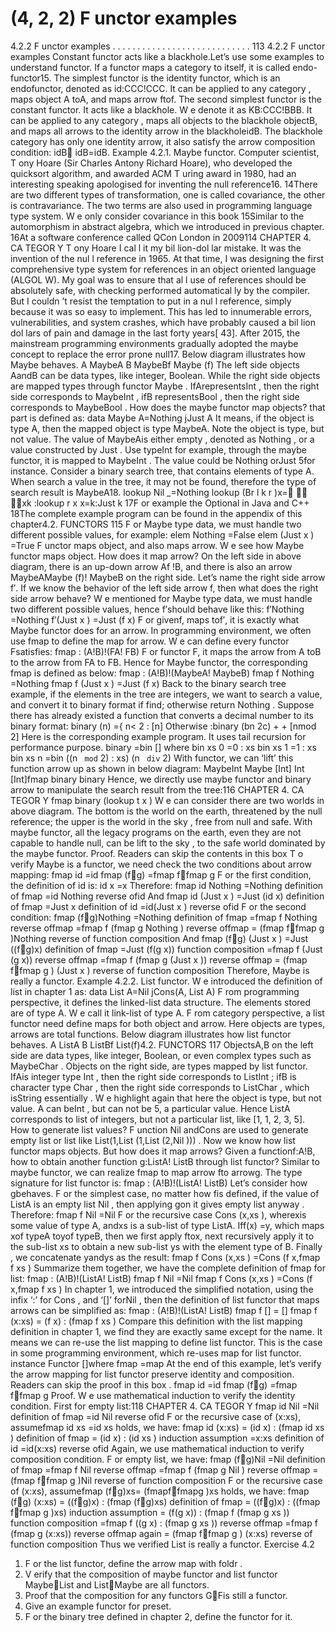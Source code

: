 # (4, 2, 2) F unctor examples

4.2.2 F unctor examples . . . . . . . . . . . . . . . . . . . . . . . . . . . . 113
4.2.2 F unctor examples
Constant functor acts like
a blackhole.Let’s use some examples to understand functor. If a functor
maps a category to itself, it is called endo-functor15. The
simplest functor is the identity functor, which is an endofunctor, denoted as id:CCC!CCC. It can be applied to any
category , maps object A toA, and maps arrow ftof.
The second simplest functor is the constant functor. It
acts like a blackhole. W e denote it as KB:CCC!BBB. It can
be applied to any category , maps all objects to the blackhole
objectB, and maps all arrows to the identity arrow in the
blackholeidB. The blackhole category has only one identity
arrow, it also satisfy the arrow composition condition: idB
idB=idB.
Example 4.2.1. Maybe functor. Computer scientist, T ony Hoare (Sir Charles Antony
Richard Hoare), who developed the quicksort algorithm, and awarded ACM T uring award
in 1980, had an interesting speaking apologised for inventing the null reference16.
14There are two different types of transformation, one is called covariance, the other is contravariance.
The two terms are also used in programming language type system. W e only consider covariance in this
book
15Similar to the automorphism in abstract algebra, which we introduced in previous chapter.
16At a software conference called QCon London in 2009114 CHAPTER 4. CA TEGOR Y
T ony Hoare
I cal l it my bil lion-dol lar mistake. It was the invention of the nul l reference
in 1965. At that time, I was designing the first comprehensive type system for
references in an object oriented language (ALGOL W). My goal was to ensure
that al l use of references should be absolutely safe, with checking performed
automatical ly by the compiler. But I couldn ’t resist the temptation to put in
a nul l reference, simply because it was so easy to implement. This has led to
innumerable errors, vulnerabilities, and system crashes, which have probably
caused a bil lion dol lars of pain and damage in the last forty years[ 43].
After 2015, the mainstream programming environments gradually adopted the maybe
concept to replace the error prone null17.
Below diagram illustrates how Maybe behaves.
A MaybeA
B MaybeBf Maybe (f)
The left side objects AandB can be data types, like integer, Boolean. While the right
side objects are mapped types through functor Maybe . IfArepresentsInt , then the right
side corresponds to MaybeInt , ifB representsBool , then the right side corresponds to
MaybeBool . How does the maybe functor map objects? that part is defined as:
data Maybe A=Nothing jJust A
It means, if the object is type A, then the mapped object is type MaybeA. Note the
object is type, but not value. The value of MaybeAis either empty , denoted as Nothing ,
or a value constructed by Just .
Use typeInt for example, through the maybe functor, it is mapped to MaybeInt .
The value could be Nothing orJust 5for instance.
Consider a binary search tree, that contains elements of type A. When search a value
in the tree, it may not be found, therefore the type of search result is MaybeA18.
lookup Nil _=Nothing
lookup (Br l k r )x=

x<k :lookup l x
x>k :lookup r x
x=k:Just k
17F or example the Optional<T> in Java and C++
18The complete example program can be found in the appendix of this chapter4.2. FUNCTORS 115
F or Maybe type data, we must handle two different possible values, for example:
elem Nothing =False
elem (Just x ) =True
F unctor maps object, and also maps arrow. W e see how Maybe functor maps object.
How does it map arrow? On the left side in above diagram, there is an up-down arrow
Af   !B, and there is also an arrow MaybeAMaybe (f)        ! MaybeB on the right side.
Let’s name the right side arrow f′. If we know the behavior of the left side arrow f, then
what does the right side arrow behave? W e mentioned for Maybe type data, we must
handle two different possible values, hence f′should behave like this:
f′Nothing =Nothing
f′(Just x ) =Just (f x)
F or givenf, maps tof′, it is exactly what Maybe functor does for an arrow. In
programming environment, we often use fmap to define the map for arrow. W e can
define every functor Fsatisfies:
fmap : (A!B)!(FA! FB)
F or functor F, it maps the arrow from A toB to the arrow from FA to FB. Hence
for Maybe functor, the corresponding fmap is defined as below:
fmap : (A!B)!(MaybeA! MaybeB)
fmap f Nothing =Nothing
fmap f (Just x ) =Just (f x)
Back to the binary search tree example, if the elements in the tree are integers, we
want to search a value, and convert it to binary format if find; otherwise return Nothing .
Suppose there has already existed a function that converts a decimal number to its binary
format:
binary (n) ={
n< 2 : [n]
Otherwise :binary (bn
2c) + + [nmod 2]
Here is the corresponding example program. It uses tail recursion for performance
purpose.
binary =bin [] where
bin xs 0 =0 : xs
bin xs 1 =1 : xs
bin xs n =bin ((n ` mod` 2) : xs) (n ` div` 2)
With functor, we can ‘lift’ this function arrow up as shown in below diagram:
MaybeInt Maybe [Int]
Int [Int]fmap binary
binary
Hence, we directly use maybe functor and binary arrow to manipulate the search
result from the tree:116 CHAPTER 4. CA TEGOR Y
fmap binary (lookup t x )
W e can consider there are two worlds in above diagram. The bottom is the world on
the earth, threatened by the null reference; the upper is the world in the sky , free from
null and safe. With maybe functor, all the legacy programs on the earth, even they are
not capable to handle null, can be lift to the sky , to the safe world dominated by the
maybe functor.
Proof. Readers can skip the contents in this box T o verify Maybe is a functor,
we need check the two conditions about arrow mapping:
fmap id =id
fmap (fg) =fmap ffmap g
F or the first condition, the definition of id is:
id x =x
Therefore:
fmap id Nothing =Nothing definition of fmap
=id Nothing reverse ofid
And
fmap id (Just x ) =Just (id x) definition of fmap
=Just x definition of id
=id(Just x ) reverse ofid
F or the second condition:
fmap (fg)Nothing =Nothing definition of fmap
=fmap f Nothing reverse offmap
=fmap f (fmap g Nothing ) reverse offmap
= (fmap ffmap g )Nothing reverse of function composition
And
fmap (fg) (Just x ) =Just ((fg)x) definition of fmap
=Just (f(g x)) function composition
=fmap f (Just (g x)) reverse offmap
=fmap f (fmap g (Just x )) reverse offmap
= (fmap ffmap g ) (Just x ) reverse of function composition
Therefore, Maybe is really a functor.
Example 4.2.2. List functor. W e introduced the definition of list in chapter 1 as:
data List A=Nil jCons(A, List A)
F rom programming perspective, it defines the linked-list data structure. The elements
stored are of type A. W e call it link-list of type A. F rom category perspective, a list
functor need define maps for both object and arrow. Here objects are types, arrows are
total functions. Below diagram illustrates how list functor behaves.
A ListA
B ListBf List(f)4.2. FUNCTORS 117
ObjectsA,B on the left side are data types, like integer, Boolean, or even complex
types such as MaybeChar . Objects on the right side, are types mapped by list functor.
IfAis integer type Int , then the right side corresponds to ListInt ; ifB is character type
Char , then the right side corresponds to ListChar , which isString essentially .
W e highlight again that here the object is type, but not value. A can beInt , but
can not be 5, a particular value. Hence ListA corresponds to list of integers, but not a
particular list, like [1, 1, 2, 3, 5]. How to generate list values? F unction Nil andCons
are used to generate empty list or list like List(1,List (1,List (2,Nil ))) .
Now we know how list functor maps objects. But how does it map arrows? Given a
functionf:A!B, how to obtain another function g:ListA! ListB through list
functor? Similar to maybe functor, we can realize fmap to map arrow fto arrowg. The
type signature for list functor is:
fmap : (A!B)!(ListA! ListB)
Let’s consider how gbehaves. F or the simplest case, no matter how fis defined, if
the value of ListA is an empty list Nil , then applying gon it gives empty list anyway .
Therefore:
fmap f Nil =Nil
F or the recursive case Cons (x,xs ), wherexis some value of type A, andxs is a sub-list
of type ListA. Iff(x) =y, which maps xof typeA toyof typeB, then we first apply
ftox, next recursively apply it to the sub-list xs to obtain a new sub-list ys with the
element type of B. Finally , we concatenate yandys as the result:
fmap f Cons (x,xs ) =Cons (f x,fmap f xs )
Summarize them together, we have the complete definition of fmap for list:
fmap : (A!B)!(ListA! ListB)
fmap f Nil =Nil
fmap f Cons (x,xs ) =Cons (f x,fmap f xs )
In chapter 1, we introduced the simplified notation, using the infix ‘:’ for Cons , and
‘[]’ forNil , then the definition of list functor that maps arrows can be simplified as:
fmap : (A!B)!(ListA! ListB)
fmap f [] = []
fmap f (x:xs) = (f x) : (fmap f xs )
Compare this definition with the list mapping definition in chapter 1, we find they are
exactly same except for the name. It means we can re-use the list mapping to define list
functor. This is the case in some programming environment, which re-uses map for list
functor.
instance Functor []where
fmap =map
At the end of this example, let’s verify the arrow mapping for list functor preserve
identity and composition. Readers can skip the proof in this box .
fmap id =id
fmap (fg) =fmap ffmap g
Proof. W e use mathematical induction to verify the identity condition. First for
empty list:118 CHAPTER 4. CA TEGOR Y
fmap id Nil =Nil definition of fmap
=id Nil reverse ofid
F or the recursive case of (x:xs), assumefmap id xs =id xs holds, we have:
fmap id (x:xs) = (id x) : (fmap id xs ) definition of fmap
= (id x) : (id xs ) induction assumption
=x:xs definition of id
=id(x:xs) reverse ofid
Again, we use mathematical induction to verify composition condition. F or empty
list, we have:
fmap (fg)Nil =Nil definition of fmap
=fmap f Nil reverse offmap
=fmap f (fmap g Nil ) reverse offmap
= (fmap ffmap g )Nil reverse of function composition
F or the recursive case of (x:xs), assumefmap (fg)xs= (fmapffmapg )xs
holds, we have:
fmap (fg) (x:xs) = ((fg)x) : (fmap (fg)xs) definition of fmap
= ((fg)x) : ((fmap ffmap g )xs) induction assumption
= (f(g x)) : (fmap f (fmap g xs )) function composition
=fmap f ((g x) : (fmap g xs )) reverse offmap
=fmap f (fmap g (x:xs)) reverse offmap again
= (fmap ffmap g ) (x:xs) reverse of function composition
Thus we verified List is really a functor.
Exercise 4.2
1. F or the list functor, define the arrow map with foldr .
2. V erify that the composition of maybe functor and list functor MaybeList and
ListMaybe are all functors.
3. Proof that the composition for any functors GFis still a functor.
4. Give an example functor for preset.
5. F or the binary tree defined in chapter 2, define the functor for it.

